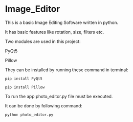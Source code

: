 # Image_Editor
This is a basic Image Editing Software written in  python.

It has basic features like rotation, size, filters etc.

Two modules are used in this project:

  PyQt5
  
  Pillow
  
They can be installed by running these command in terminal:

    pip install PyQt5
  
    pip install Pillow
  
To run the app photo_editor.py file must be executed.

  It can be done by following command:
  
    python photo_editor.py

